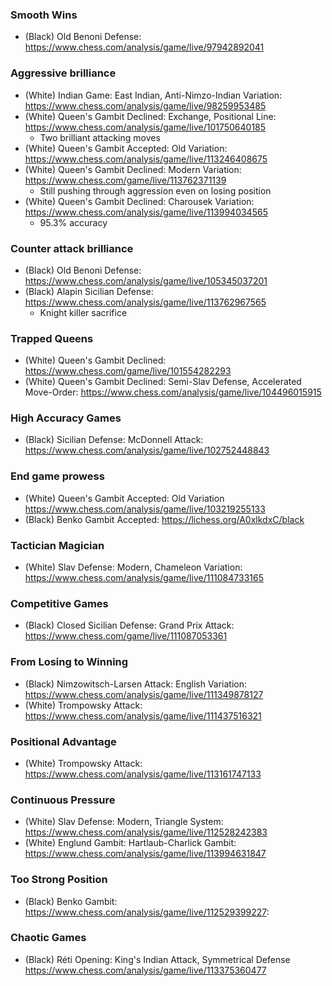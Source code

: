 ### Smooth Wins
- (Black) Old Benoni Defense: https://www.chess.com/analysis/game/live/97942892041

### Aggressive brilliance
- (White) Indian Game: East Indian, Anti-Nimzo-Indian Variation: https://www.chess.com/analysis/game/live/98259953485
- (White) Queen's Gambit Declined: Exchange, Positional Line: https://www.chess.com/analysis/game/live/101750640185
  - Two brilliant attacking moves
- (White) Queen's Gambit Accepted: Old Variation: https://www.chess.com/analysis/game/live/113246408675
- (White) Queen's Gambit Declined: Modern Variation: https://www.chess.com/game/live/113762371139
  - Still pushing through aggression even on losing position
- (White) Queen's Gambit Declined: Charousek Variation: https://www.chess.com/analysis/game/live/113994034565
  - 95.3% accuracy
 
### Counter attack brilliance
- (Black) Old Benoni Defense: https://www.chess.com/analysis/game/live/105345037201
- (Black) Alapin Sicilian Defense: https://www.chess.com/analysis/game/live/113762967565
  - Knight killer sacrifice

### Trapped Queens
- (White) Queen's Gambit Declined: https://www.chess.com/game/live/101554282293
- (White) Queen's Gambit Declined: Semi-Slav Defense, Accelerated Move-Order: https://www.chess.com/analysis/game/live/104496015915

### High Accuracy Games
- (Black) Sicilian Defense: McDonnell Attack: https://www.chess.com/analysis/game/live/102752448843

### End game prowess
- (White) Queen's Gambit Accepted: Old Variation https://www.chess.com/analysis/game/live/103219255133
- (Black) Benko Gambit Accepted:  https://lichess.org/A0xlkdxC/black

### Tactician Magician
- (White) Slav Defense: Modern, Chameleon Variation: https://www.chess.com/analysis/game/live/111084733165

### Competitive Games
- (Black) Closed Sicilian Defense: Grand Prix Attack: https://www.chess.com/game/live/111087053361

### From Losing to Winning
- (Black) Nimzowitsch-Larsen Attack: English Variation: https://www.chess.com/analysis/game/live/111349878127
- (White) Trompowsky Attack: https://www.chess.com/analysis/game/live/111437516321

### Positional Advantage
- (White) Trompowsky Attack: https://www.chess.com/analysis/game/live/113161747133

### Continuous Pressure
- (White) Slav Defense: Modern, Triangle System: https://www.chess.com/analysis/game/live/112528242383
- (White) Englund Gambit: Hartlaub-Charlick Gambit: https://www.chess.com/analysis/game/live/113994631847

### Too Strong Position
- (Black) Benko Gambit: https://www.chess.com/analysis/game/live/112529399227:

### Chaotic Games
- (Black) Réti Opening: King's Indian Attack, Symmetrical Defense https://www.chess.com/analysis/game/live/113375360477
